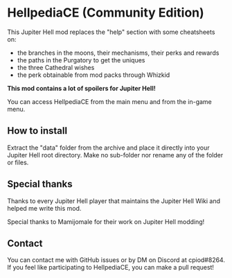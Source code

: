 # HellpediaCE (Community Edition)

This Jupiter Hell mod replaces the "help" section with some cheatsheets on:
- the branches in the moons, their mechanisms, their perks and rewards
- the paths in the Purgatory to get the uniques
- the three Cathedral wishes
- the perk obtainable from mod packs through Whizkid

**This mod contains a lot of spoilers for Jupiter Hell!**

You can access HellpediaCE from the main menu and from the in-game menu.

## How to install

Extract the "data" folder from the archive and place it directly into your Jupiter Hell root directory. Make no sub-folder nor rename any of the folder or files.

## Special thanks

Thanks to every Jupiter Hell player that maintains the Jupiter Hell Wiki and helped me write this mod.

Special thanks to Mamijomale for their work on Jupiter Hell modding!

## Contact

You can contact me with GitHub issues or by DM on Discord at cpiod#8264. If you feel like participating to HellpediaCE, you can make a pull request!
